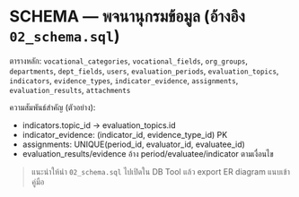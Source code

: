 # SCHEMA — พจนานุกรมข้อมูล (อ้างอิง `02_schema.sql`)

ตารางหลัก: `vocational_categories`, `vocational_fields`, `org_groups`, `departments`, `dept_fields`, `users`, `evaluation_periods`, `evaluation_topics`, `indicators`, `evidence_types`, `indicator_evidence`, `assignments`, `evaluation_results`, `attachments`

ความสัมพันธ์สำคัญ (ตัวอย่าง):
- indicators.topic_id → evaluation_topics.id
- indicator_evidence: (indicator_id, evidence_type_id) PK
- assignments: UNIQUE(period_id, evaluator_id, evaluatee_id)
- evaluation_results/evidence อ้าง period/evaluatee/indicator ตามเงื่อนไข

> แนะนำให้นำ `02_schema.sql` ไปเปิดใน DB Tool แล้ว export ER diagram แนบเข้าคู่มือ